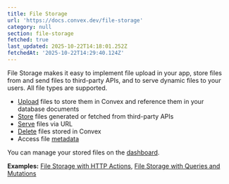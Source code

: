```yaml
---
title: File Storage
url: 'https://docs.convex.dev/file-storage'
category: null
section: file-storage
fetched: true
last_updated: 2025-10-22T14:18:01.252Z
fetchedAt: '2025-10-22T14:29:40.124Z'
---
```

File Storage makes it easy to implement file upload in your app, store files from and send files to third-party APIs, and to serve dynamic files to your users. All file types are supported.

*   [Upload](/file-storage/upload-files) files to store them in Convex and reference them in your database documents
*   [Store](/file-storage/store-files) files generated or fetched from third-party APIs
*   [Serve](/file-storage/serve-files) files via URL
*   [Delete](/file-storage/delete-files) files stored in Convex
*   Access file [metadata](/file-storage/file-metadata)

You can manage your stored files on the [dashboard](/dashboard/deployments/file-storage).

**Examples:** [File Storage with HTTP Actions](https://github.com/get-convex/convex-demos/tree/main/file-storage-with-http), [File Storage with Queries and Mutations](https://github.com/get-convex/convex-demos/tree/main/file-storage)
